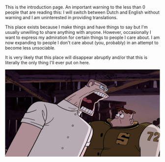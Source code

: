 This is the introduction page. An important warning to the less than 0 people that are reading this: I will switch between Dutch and English without warning and I am uninterested in providing translations. 

This place exists because I make things and have things to say but I'm usually unwilling to share anything with anyone. However, occasionally I want to express my admiration for certain things to people I care about. I am now expanding to people I don't care about (you, probably) in an attempt to become less unsociable.

It is very likely that this place will disappear abruptly and/or that this is literally the only thing I'll ever put on here.

![schreeuwen](../media/schreeuwen.jpg)